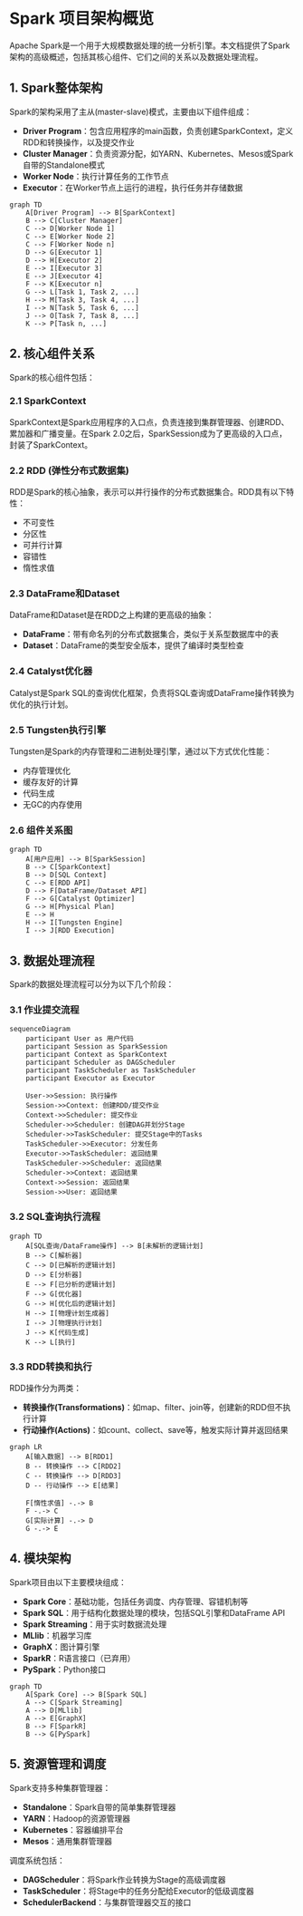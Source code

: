 # Spark 项目架构概览

Apache Spark是一个用于大规模数据处理的统一分析引擎。本文档提供了Spark架构的高级概述，包括其核心组件、它们之间的关系以及数据处理流程。

## 1. Spark整体架构

Spark的架构采用了主从(master-slave)模式，主要由以下组件组成：

- **Driver Program**：包含应用程序的main函数，负责创建SparkContext，定义RDD和转换操作，以及提交作业
- **Cluster Manager**：负责资源分配，如YARN、Kubernetes、Mesos或Spark自带的Standalone模式
- **Worker Node**：执行计算任务的工作节点
- **Executor**：在Worker节点上运行的进程，执行任务并存储数据

```mermaid
graph TD
    A[Driver Program] --> B[SparkContext]
    B --> C[Cluster Manager]
    C --> D[Worker Node 1]
    C --> E[Worker Node 2]
    C --> F[Worker Node n]
    D --> G[Executor 1]
    D --> H[Executor 2]
    E --> I[Executor 3]
    E --> J[Executor 4]
    F --> K[Executor n]
    G --> L[Task 1, Task 2, ...]
    H --> M[Task 3, Task 4, ...]
    I --> N[Task 5, Task 6, ...]
    J --> O[Task 7, Task 8, ...]
    K --> P[Task n, ...]
```

## 2. 核心组件关系

Spark的核心组件包括：

### 2.1 SparkContext

SparkContext是Spark应用程序的入口点，负责连接到集群管理器、创建RDD、累加器和广播变量。在Spark 2.0之后，SparkSession成为了更高级的入口点，封装了SparkContext。

### 2.2 RDD (弹性分布式数据集)

RDD是Spark的核心抽象，表示可以并行操作的分布式数据集合。RDD具有以下特性：

- 不可变性
- 分区性
- 可并行计算
- 容错性
- 惰性求值

### 2.3 DataFrame和Dataset

DataFrame和Dataset是在RDD之上构建的更高级的抽象：

- **DataFrame**：带有命名列的分布式数据集合，类似于关系型数据库中的表
- **Dataset**：DataFrame的类型安全版本，提供了编译时类型检查

### 2.4 Catalyst优化器

Catalyst是Spark SQL的查询优化框架，负责将SQL查询或DataFrame操作转换为优化的执行计划。

### 2.5 Tungsten执行引擎

Tungsten是Spark的内存管理和二进制处理引擎，通过以下方式优化性能：

- 内存管理优化
- 缓存友好的计算
- 代码生成
- 无GC的内存使用

### 2.6 组件关系图

```mermaid
graph TD
    A[用户应用] --> B[SparkSession]
    B --> C[SparkContext]
    B --> D[SQL Context]
    C --> E[RDD API]
    D --> F[DataFrame/Dataset API]
    F --> G[Catalyst Optimizer]
    G --> H[Physical Plan]
    E --> H
    H --> I[Tungsten Engine]
    I --> J[RDD Execution]
```

## 3. 数据处理流程

Spark的数据处理流程可以分为以下几个阶段：

### 3.1 作业提交流程

```mermaid
sequenceDiagram
    participant User as 用户代码
    participant Session as SparkSession
    participant Context as SparkContext
    participant Scheduler as DAGScheduler
    participant TaskScheduler as TaskScheduler
    participant Executor as Executor
    
    User->>Session: 执行操作
    Session->>Context: 创建RDD/提交作业
    Context->>Scheduler: 提交作业
    Scheduler->>Scheduler: 创建DAG并划分Stage
    Scheduler->>TaskScheduler: 提交Stage中的Tasks
    TaskScheduler->>Executor: 分发任务
    Executor->>TaskScheduler: 返回结果
    TaskScheduler->>Scheduler: 返回结果
    Scheduler->>Context: 返回结果
    Context->>Session: 返回结果
    Session->>User: 返回结果
```

### 3.2 SQL查询执行流程

```mermaid
graph TD
    A[SQL查询/DataFrame操作] --> B[未解析的逻辑计划]
    B --> C[解析器]
    C --> D[已解析的逻辑计划]
    D --> E[分析器]
    E --> F[已分析的逻辑计划]
    F --> G[优化器]
    G --> H[优化后的逻辑计划]
    H --> I[物理计划生成器]
    I --> J[物理执行计划]
    J --> K[代码生成]
    K --> L[执行]
```

### 3.3 RDD转换和执行

RDD操作分为两类：

- **转换操作(Transformations)**：如map、filter、join等，创建新的RDD但不执行计算
- **行动操作(Actions)**：如count、collect、save等，触发实际计算并返回结果

```mermaid
graph LR
    A[输入数据] --> B[RDD1]
    B -- 转换操作 --> C[RDD2]
    C -- 转换操作 --> D[RDD3]
    D -- 行动操作 --> E[结果]
    
    F[惰性求值] -.-> B
    F -.-> C
    G[实际计算] -.-> D
    G -.-> E
```

## 4. 模块架构

Spark项目由以下主要模块组成：

- **Spark Core**：基础功能，包括任务调度、内存管理、容错机制等
- **Spark SQL**：用于结构化数据处理的模块，包括SQL引擎和DataFrame API
- **Spark Streaming**：用于实时数据流处理
- **MLlib**：机器学习库
- **GraphX**：图计算引擎
- **SparkR**：R语言接口（已弃用）
- **PySpark**：Python接口

```mermaid
graph TD
    A[Spark Core] --> B[Spark SQL]
    A --> C[Spark Streaming]
    A --> D[MLlib]
    A --> E[GraphX]
    B --> F[SparkR]
    B --> G[PySpark]
```

## 5. 资源管理和调度

Spark支持多种集群管理器：

- **Standalone**：Spark自带的简单集群管理器
- **YARN**：Hadoop的资源管理器
- **Kubernetes**：容器编排平台
- **Mesos**：通用集群管理器

调度系统包括：

- **DAGScheduler**：将Spark作业转换为Stage的高级调度器
- **TaskScheduler**：将Stage中的任务分配给Executor的低级调度器
- **SchedulerBackend**：与集群管理器交互的接口
